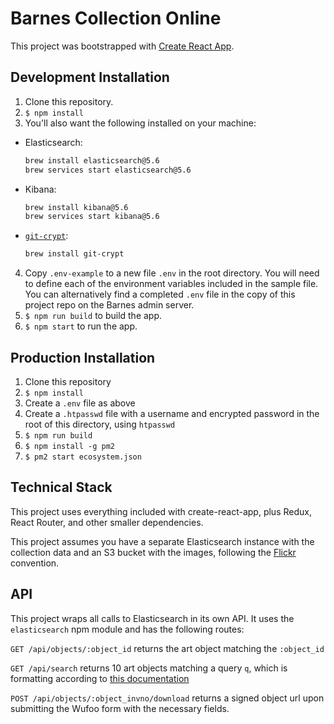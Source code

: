 # Barnes Collection Online

This project was bootstrapped with [Create React App](https://github.com/facebookincubator/create-react-app).

## Development Installation
1. Clone this repository.
2. `$ npm install`
3. You'll also want the following installed on your machine:
  - Elasticsearch:
    ```bash
    brew install elasticsearch@5.6
    brew services start elasticsearch@5.6
    ```
  - Kibana:
    ```bash
    brew install kibana@5.6
    brew services start kibana@5.6
    ```
  - [`git-crypt`](https://www.agwa.name/projects/git-crypt/):
    ```bash
    brew install git-crypt
    ```
4. Copy `.env-example` to a new file `.env` in the root directory. You will need to define each of the environment variables included in the sample file. You can alternatively find a completed `.env` file in the copy of this project repo on the Barnes admin server.
5. `$ npm run build` to build the app.
6. `$ npm start` to run the app.

## Production Installation
1. Clone this repository
2. `$ npm install`
3. Create a `.env` file as above
4. Create a `.htpasswd` file with a username and encrypted password in the root of this directory, using `htpasswd`
5. `$ npm run build`
6. `$ npm install -g pm2`
7. `$ pm2 start ecosystem.json`

## Technical Stack

This project uses everything included with create-react-app, plus Redux, React Router, and other smaller dependencies.

This project assumes you have a separate Elasticsearch instance with the collection data and an S3 bucket with the images, following the [Flickr](https://www.flickr.com/services/api/misc.urls.html) convention.

## API

This project wraps all calls to Elasticsearch in its own API. It uses the `elasticsearch` npm module and has the following routes:

`GET /api/objects/:object_id` returns the art object matching the `:object_id`

`GET /api/search` returns 10 art objects matching a query `q`, which is formatting according to [this documentation](https://www.elastic.co/guide/en/elasticsearch/client/javascript-api/current/api-reference.html#api-search)

`POST /api/objects/:object_invno/download` returns a signed object url upon submitting the Wufoo form with the necessary fields.
